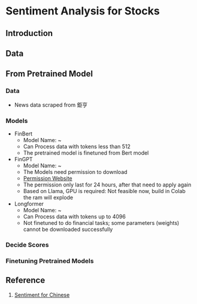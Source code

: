 # Sentiment Analysis for Stocks
## Introduction
## Data 
## From Pretrained Model
### Data
- News data scraped from 鉅亨
### Models
- FinBert
    - Model Name: ~ 
    - Can Process data with tokens less than 512
    - The pretrained model is finetuned from Bert model
- FinGPT
    - Model Name: ~
    - The Models need permission to download
    - [Permission Website](https://huggingface.co/meta-llama/Llama-2-7b-chat-hf)
    - The permission only last for 24 hours, after that need to apply again
    - Based on Llama, GPU is required: Not feasible now, build in Colab the ram will explode
- Longformer
    - Model Name: ~ 
    - Can Process data with tokens up to 4096
    - Not finetuned to do financial tasks; some parameters (weights) cannot be downloaded successfully 
### Decide Scores
### Finetuning Pretrained Models
## Reference
1. [Sentiment for Chinese](https://arxiv.org/pdf/2306.14222.pdf)